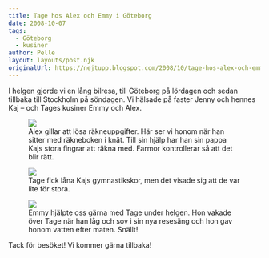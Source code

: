 ```yaml
---
title: Tage hos Alex och Emmy i Göteborg
date: 2008-10-07
tags: 
  - Göteborg
  - kusiner	
author: Pelle
layout: layouts/post.njk
originalUrl: https://nejtupp.blogspot.com/2008/10/tage-hos-alex-och-emmy-i-gteborg.html
---
```


I helgen gjorde vi en lång bilresa, till Göteborg på lördagen och sedan tillbaka till Stockholm på söndagen. Vi hälsade på faster Jenny och hennes Kaj – och Tages kusiner Emmy och Alex.

<figure>
	<img src="../../../img/2008/10/_MG_8390_1024pix.jpg">
	<figcaption>Alex gillar att lösa räkneuppgifter. Här ser vi honom när 
	han sitter med räkneboken i knät. Till sin hjälp har han sin pappa Kajs stora fingrar att räkna med. Farmor kontrollerar så att det blir rätt.
	</figcaption>
</figure>	

<figure>
	<img src="../../../img/2008/10/_MG_8435_1024pix.jpg">
	<figcaption>Tage fick låna Kajs gymnastikskor, men det visade sig att de var lite för stora.
	</figcaption>
</figure>

<figure>
	<img src="../../../img/2008/10/_MG_8442_1024pix.jpg">
	<figcaption>
	Emmy hjälpte oss gärna med Tage under helgen. Hon vakade över Tage när han låg och sov i sin nya resesäng och hon gav honom vatten efter maten. Snällt!
	</figcaption>
</figure>

Tack för besöket! Vi kommer gärna tillbaka!
